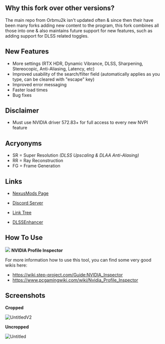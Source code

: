 ## Why this fork over other versions?
The main repo from Orbmu2k isn't updated often & since then their have been many forks adding new content to the program, this fork combines all those into one & also maintains future support for new features, such as adding support for DLSS related toggles.

## New Features
- More settings (RTX HDR, Dynamic Vibrance, DLSS, Sharpening, Stereocopic, Anti-Aliasing, Latency, etc)
- Improved usability of the search/filter field (automatically applies as you type, can be cleared with "escape" key)
- Improved error messaging
- Faster load times
- Bug fixes

## Disclaimer

- Must use NVIDIA driver 572.83+ for full access to every new NVPI feature

## Acryonyms

- SR = Super Resolution *(DLSS Upscaling & DLAA Anti-Alasing)*
- RR = Ray Reconstruction
- FG = Frame Generation

## Links

* [NexusMods Page](https://www.nexusmods.com/site/mods/1287)

* [Discord Server](https://discord.gg/dc74er8TJF)

* [Link Tree](https://linktr.ee/Hybred)

* [DLSSEnhancer](https://www.nexusmods.com/site/mods/998)

## How To Use

![](/nspector/Images/n1-016.png) **NVIDIA Profile Inspector**

For more information how to use this tool, you can find some very good wikis here:
* https://wiki.step-project.com/Guide:NVIDIA_Inspector
* https://www.pcgamingwiki.com/wiki/Nvidia_Profile_Inspector

## Screenshots

**Cropped**

![UntitledV2](https://github.com/user-attachments/assets/89168980-2af4-46f8-9a0f-b609e11c7b91)

**Uncropped**

![Untitled](https://github.com/user-attachments/assets/e891eb82-38d2-4d18-ad44-b2f250237ec4)

